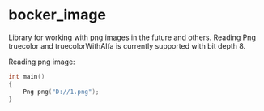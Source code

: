 # bocker_image
Library for working with png images in the future and others. Reading Png truecolor and truecolorWithAlfa is currently supported with bit depth 8.

Reading png image:

```cpp
int main()
{
	Png png("D://1.png");
}

```
